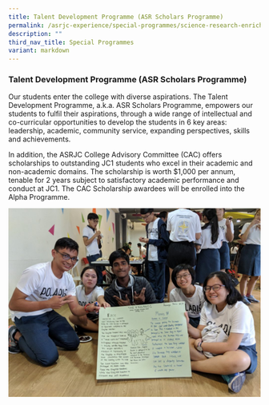 ```yaml
---
title: Talent Development Programme (ASR Scholars Programme)
permalink: /asrjc-experience/special-programmes/science-research-enrichment-programme/
description: ""
third_nav_title: Special Programmes
variant: markdown
---
```

### Talent Development Programme (ASR Scholars Programme)

Our students enter the college with diverse aspirations. The Talent Development Programme, a.k.a. ASR Scholars Programme, empowers our students to fulfil their aspirations, through a wide range of intellectual and co-curricular opportunities to develop the students in 6 key areas: leadership, academic, community service, expanding perspectives, skills and achievements.

In addition, the ASRJC College Advisory Committee (CAC) offers scholarships to outstanding JC1 students who excel in their academic and non-academic domains. The scholarship is worth $1,000 per annum, tenable for 2 years subject to satisfactory academic performance and conduct at JC1. The CAC Scholarship awardees will be enrolled into the Alpha Programme.

![](/images/Talent-Management-Programme_1-1024x768.jpg)